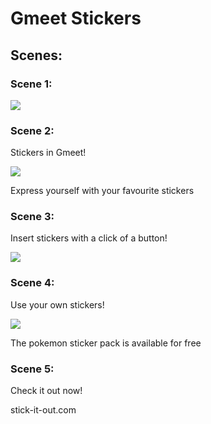 # Gmeet Stickers

## Scenes:
  
### Scene 1:

![](https://i.imgur.com/vCgTihs.jpg)
  
### Scene 2:
  
Stickers in Gmeet!
  
![](https://previews.123rf.com/images/varijanta/varijanta1701/varijanta170100028/70057980-set-of-flat-design-social-network-stickers-isolated-vector-illustrations-for-online-communication-ne.jpg)

Express yourself with your favourite stickers

### Scene 3:

Insert stickers with a click of a button!

![](https://i.insider.com/5f6a2bb5323fc4001e0d7c7c?width=750&format=jpeg)

### Scene 4:
  
Use your own stickers!
  
![](https://cdn.nerdschalk.com/wp-content/uploads/2018/10/Pokemon-WAStickers.jpg)

The pokemon sticker pack is available for free

### Scene 5:

Check it out now!

stick-it-out.com
